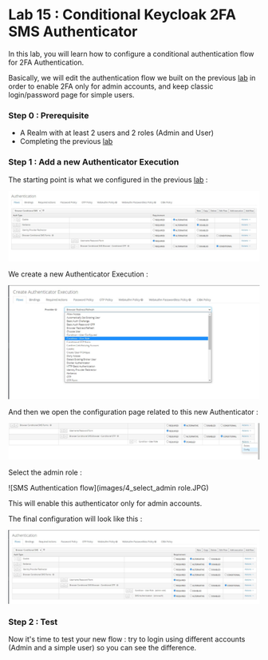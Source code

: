 Lab 15 : Conditional Keycloak 2FA SMS Authenticator
=============================================================

In this lab, you will learn how to configure a conditional authentication flow for 2FA Authentication.

Basically, we will edit the authentication flow we built on the previous [lab](../lab15) in order to enable 2FA only for admin accounts, and keep classic login/password page for simple users.

### Step 0 : Prerequisite
- A Realm with at least 2 users and 2 roles (Admin and User)
- Completing the previous [lab](../lab15)

### Step 1 : Add a new Authenticator Execution

The starting point is what we configured in the previous [lab](../lab15) :

![SMS Authentication flow](images/1.JPG)

We create a new Authenticator Execution :

![SMS Authentication flow](images/2_add_exec.JPG)

And then we open the configuration page related to this new Authenticator :

![SMS Authentication flow](images/3_config_exec.JPG)

Select the admin role :

![SMS Authentication flow](images/4_select_admin role.JPG)

This will enable this authenticator only for admin accounts. 

The final configuration will look like this :

![SMS Authentication flow](images/5_final_config.JPG)

### Step 2 : Test

Now it's time to test your new flow : try to login using different accounts (Admin and a simple user) so you can see the difference.





 

   